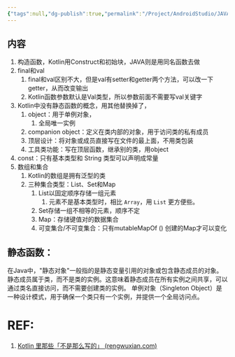 ```yaml
---
{"tags":null,"dg-publish":true,"permalink":"/Project/AndroidStudio/JAVA和Kotlin不同点/","dgPassFrontmatter":true}
---
```


## 内容
1. 构造函数，Kotlin用Construct和初始块，JAVA则是用同名函数去做
2. final和val
	1. final和val区别不大，但是val有setter和getter两个方法，可以改一下getter，从而改变输出
	2. Kotlin函数参数默认是Val类型，所以参数前面不需要写val关键字
3. Kotlin中没有静态函数的概念，用其他替换掉了，
	1. object：用于单例对象，
		1. 全局唯一实例
	2. companion object：定义在类内部的对象，用于访问类的私有成员
	3. 顶层设计：将对象或成员直接写在文件的最上面，不用类包装
	4. 工具类功能：写在顶层函数，继承别的类，用object
4. const：只有基本类型和 String 类型可以声明成常量
5. 数组和集合
	1. Kotlin的数组是拥有泛型的类
	2. 三种集合类型：List、Set和Map
		1. List以固定顺序存储一组元素
			1. 元素不是基本类型时，相比 `Array`，用 `List` 更方便些。
		2. Set存储一组不相等的元素，顺序不定
		3. Map：存储键值对的数据集合
		4. 可变集合/不可变集合：只有mutableMapOf () 创建的Map才可以变化



## 静态函数：
在Java中，"静态对象"一般指的是静态变量引用的对象或包含静态成员的对象。静态成员属于类，而不是类的实例。这意味着静态成员在所有实例之间共享，可以通过类名直接访问，而不需要创建类的实例。
单例对象（Singleton Object）是一种设计模式，用于确保一个类只有一个实例，并提供一个全局访问点。

# REF:
1. [Kotlin 里那些「不是那么写的」 (rengwuxian.com)](https://rengwuxian.com/kotlin-basic-2/)